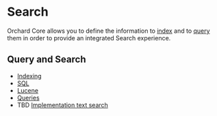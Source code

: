 # Search

Orchard Core allows you to define the information to [index](../glossary/#Indexing) and to [query](../glossary/#Query) them in order to provide an integrated Search experience.

## Query and Search

- [Indexing](../../reference/modules/Indexing/README.md)
- [SQL](../../reference/modules/SQL/README.md)
- [Lucene](../../reference/modules/Lucene/README.md)
- [Queries](../../reference/modules/Queries/README.md)
- TBD [Implementation text search](https://github.com/OrchardCMS/OrchardCore/issues/4142)
